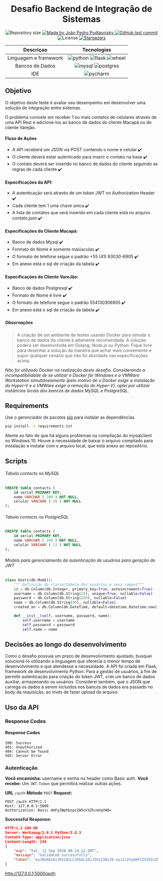 <h1 align="center"> Desafio Backend de Integração de Sistemas </h1>

<p align="center">	
  <img alt="Repository size" src="https://img.shields.io/github/repo-size/jpodlasnisky/desafio-backend-integracao-sistemas">
	
  <a href="https://www.linkedin.com/in/podlasnisky/">
    <img alt="Made by João Pedro Podlasnisky" src="https://img.shields.io/badge/made%20by-jpodlasnisky-%2304D361">
  </a>
  
  <a href="https://github.com/jpodlasnisky/desafio-backend-integracao-sistemas/commits/master">
    <img alt="GitHub last commit" src="https://img.shields.io/github/last-commit/jpodlasnisky/desafio-backend-integracao-sistemas">
  </a>

  <img alt="License" src="https://img.shields.io/badge/license-MIT-brightgreen">
   <a href="https://github.com/jpodlasnisky/desafio-backend-integracao-sistemas/stargazers">
    <img alt="Stargazers" src="https://img.shields.io/github/stars/jpodlasnisky/desafio-backend-integracao-sistemas?style=social">
  </a>
</p> 
  
| Descriçao | Tecnologias |
|:---------:|:-----------:|
|Linguagem e framework|![python](https://img.shields.io/badge/python-3.6-blue?color=blue&label=python&logo=python) ![flask](https://img.shields.io/badge/flask-v1.1.2-blue?label=flask&logo=flask) ![wheel](https://img.shields.io/badge/wheel-yes-brightgreen)|
|Bancos de Dados|![mysql](https://img.shields.io/badge/mysql-8.0-blue?label=MySQL&logo=mysql) ![postgres](https://img.shields.io/badge/postgresql-10.0-blue?label=PostgreSQL&logo=postgresql)|
|IDE|![pycharm](https://img.shields.io/badge/pycharm-2020.2-blue?label=PyCharm&logo=pycharm)|
            
## Objetivo
<p>O objetivo deste teste é avaliar seu desempenho em desenvolver uma solução de integração entre sistemas.</p>

<p>O problema consiste em receber 1 ou mais contatos de celulares através de uma API Rest e adicioná-los ao banco de dados do cliente Macapá ou do cliente Varejão.</p>


#### Fluxo de Ações
- A API receberá um JSON via POST contendo o nome e celular :heavy_check_mark:
- O cliente deverá estar autenticado para inserir o contato na base :heavy_check_mark:
- O contato deverá ser inserido no banco de dados do cliente seguindo as regras de cada cliente :heavy_check_mark:

#### Especificações da API:
- A autenticação será através de um token JWT no Authorization Header :heavy_check_mark:
- Cada cliente tem 1 uma chave única :heavy_check_mark:
- A lista de contatos que será inserido em cada cliente está no arquivo contato.json :heavy_check_mark:

#### Especificações do Cliente Macapá:
- Banco de dados Mysql :heavy_check_mark:
- Formato do Nome é somente maiúsculas :heavy_check_mark:
- O formato de telefone segue o padrão +55 (41) 93030-6905 :heavy_check_mark:
- Em anexo está o sql de criação da tabela :heavy_check_mark:

#### Especificações do Cliente VareJão:
- Banco de dados Postgresql :heavy_check_mark:
- Formato do Nome é livre :heavy_check_mark:
- O formato de telefone segue o padrão 554130306905 :heavy_check_mark:
- Em anexo está o sql de criação da tabela :heavy_check_mark:

##### Observações
> A criação de um ambiente de testes usando Docker para simular o banco de dados do cliente é altamente recomendada. A solução poderá ser desenvolvida em Golang, Node.js ou Python. Fique livre para desenhar a solução da maneira que achar mais conveniente e supor qualquer cenário que não foi abordado nas especificações acima. 

*Não foi utilizado Docker na realização deste desafio. Considerando a incompatibilidade de se utilizar o Docker for Windows e o VMWare Workstation simultâneamente (pelo motivo de o Docker exigir a instalação do Hyper-V e o VMWare exigir a remoção do Hyper-V), optei por utilizar instâncias locais dos bancos de dados MySQL e PostgreSQL.*

## Requirements

Use o gerenciador de pacotes [pip](https://pip.pypa.io/en/stable/) para instalar as dependências.

```bash
pip install -r requirements.txt
```
Atente ao fato de que há alguns problemas na compilação do mysqlclient no Windows 10. Houve a necessidade de baixar o arquivo compilado para instalação e instalar com o arquivo local, que está anexo ao repositório.

## Scripts
###### Tabela contacts no MySQL
```sql
CREATE table contacts (
	id serial PRIMARY KEY,
	nome VARCHAR ( 200 ) NOT NULL,
	celular VARCHAR ( 20 ) NOT NULL
);  
```
###### Tabela contacts no PostgreSQL
```sql
CREATE table contacts (
	id serial PRIMARY KEY,
	nome VARCHAR ( 100 ) NOT NULL,
	celular VARCHAR ( 13 ) NOT NULL
);
```
###### Models para gerenciamento de autenticação de usuários para geração do JWT
```python
class Users(db.Model):
    """ Definição da classe/tabela dos usuários e seus campos"""
    id = db.Column(db.Integer, primary_key=True, autoincrement=True)
    username = db.Column(db.String(20), unique=True, nullable=False)
    password = db.Column(db.String(200), nullable=False)
    name = db.Column(db.String(60), nullable=False)
    created_on = db.Column(db.DateTime, default=datetime.datetime.now())

    def __init__(self, username, password, name):
        self.username = username
        self.password = password
        self.name = name
```

## Decisões ao longo do desenvolvimento
Como o desafio possuia um prazo de desenvolvimento ajustado, busquei solucioná-lo utilizando a linguagem que oferecia o menor tempo de desenvolvimento e que atendesse a necessidade. A API foi criada em Flask, framework de desenvolvimento Python. Para a gestão de usuários, à fim de permitir autenticação para criação do token JWT, criei um banco de dados auxiliar, armazenando os usuários. 
Considerei também, que o JSON que carrega os dados à serem incluídos nos bancos de dados era passado no body da requisição, ao invés de fazer upload do arquivo.

## Uso da API
### Response Codes 
#### Response Codes
```
200: Success
401: Unauthorized
404: Cannot be found
50X: Server Error
```
### Autenticação
**Você encaminha:**  username e senha no header como Basic auth.
**Você recebe:** Um `JWT-Token` que permitirá realizar outras ações.

**URL**
`/auth`
**Método**
`POST`
**Request:**
```http
POST /auth HTTP/1.1
Host: 127.0.0.1:5000
Authorization: Basic dmFyZWphbzpzZW5oYXZhcmVqYW8=
```
**Successful Response:**
```json
HTTP/1.1 200 OK
Server: Werkzeug/1.0.1 Python/3.8.3
Content-Type: application/json
Content-Length: 234
{
    "exp": "Sat, 12 Sep 2020 00:14:11 GMT",
    "message": "Validated successfully",
    "token": "eyJ0eXAiOiJKV1QiLCJhbGciOiJIUzI1NiJ9.eyJ1c2VybmFtZSI6InZhcmVqYW8iLCJleHAiOjE1OTk4Njk2NTF9.xZ7CpqwA26xSEB4Tiw7MDNpX9V-1OoqDao06h4rxRXk"
}
```
http://127.0.0.1:5000/auth
